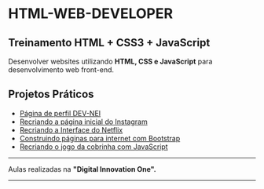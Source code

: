 # HTML-WEB-DEVELOPER
## Treinamento HTML + CSS3 + JavaScript

Desenvolver websites utilizando __HTML, CSS e JavaScript__ para desenvolvimento web front-end.

## Projetos Práticos
- [Página de perfil DEV-NEI](https://github.com/DEV-NEI/HTML-WEB-DEVELOPER/tree/main/curso-html5) 
- [Recriando a página inicial do Instagram](https://github.com/DEV-NEI/HTML-WEB-DEVELOPER/tree/main/clone-instagran)
- [Recriando a Interface do Netflix](https://github.com/DEV-NEI/HTML-WEB-DEVELOPER/tree/main/clone-netflix)
- [Construindo páginas para internet com Bootstrap](https://github.com/DEV-NEI/HTML-WEB-DEVELOPER/tree/main/bootstrap)
- [Recriando o jogo da cobrinha com JavaScript](https://github.com/DEV-NEI/HTML-WEB-DEVELOPER/tree/main/game-snake)
___
Aulas realizadas na **"Digital Innovation One".** 
___
 
